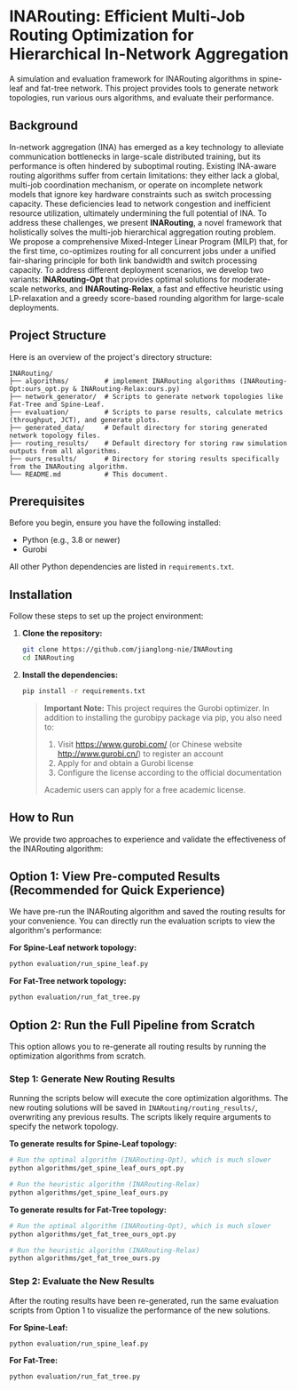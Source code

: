 # INARouting: Efficient Multi-Job Routing Optimization for Hierarchical In-Network Aggregation

A simulation and evaluation framework for INARouting algorithms in spine-leaf and fat-tree network. This project provides tools to generate network topologies, run various ours algorithms, and evaluate their performance.

## Background

In-network aggregation (INA) has emerged as a key technology to alleviate communication bottlenecks in large-scale distributed training, 
but its performance is often hindered by suboptimal routing. 
Existing INA-aware routing algorithms suffer from certain limitations: 
they either lack a global, multi-job coordination mechanism, 
or operate on incomplete network models that ignore key hardware constraints such as switch processing capacity. 
These deficiencies lead to network congestion and inefficient resource utilization, 
ultimately undermining the full potential of INA.
To address these challenges, 
we present **INARouting**, a novel framework that holistically solves the multi-job hierarchical aggregation routing problem. 
We propose a comprehensive Mixed-Integer Linear Program (MILP) that, for the first time, 
co-optimizes routing for all concurrent jobs under a unified fair-sharing principle for both link bandwidth and switch processing capacity.
To address different deployment scenarios, we develop two variants: 
**INARouting-Opt** that provides optimal solutions for moderate-scale networks, 
and **INARouting-Relax**, a fast and effective heuristic using LP-relaxation and a greedy score-based rounding algorithm for large-scale deployments.


## Project Structure

Here is an overview of the project's directory structure:

```
INARouting/
├── algorithms/         # implement INARouting algorithms (INARouting-Opt:ours_opt.py & INARouting-Relax:ours.py)
├── network_generator/  # Scripts to generate network topologies like Fat-Tree and Spine-Leaf.
├── evaluation/         # Scripts to parse results, calculate metrics (throughput, JCT), and generate plots.
├── generated_data/     # Default directory for storing generated network topology files.
├── routing_results/    # Default directory for storing raw simulation outputs from all algorithms.
├── ours_results/       # Directory for storing results specifically from the INARouting algorithm.
└── README.md           # This document.
```

## Prerequisites

Before you begin, ensure you have the following installed:
*   Python (e.g., 3.8 or newer)
*   Gurobi 

All other Python dependencies are listed in `requirements.txt`.

## Installation

Follow these steps to set up the project environment:

1.  **Clone the repository:**
    ```bash
    git clone https://github.com/jianglong-nie/INARouting
    cd INARouting
    ```

2.  **Install the dependencies:**
    ```bash
    pip install -r requirements.txt
    ```
    
    > **Important Note:** This project requires the Gurobi optimizer. In addition to installing the gurobipy package via pip, you also need to:
    > 1. Visit https://www.gurobi.com/ (or Chinese website http://www.gurobi.cn/) to register an account
    > 2. Apply for and obtain a Gurobi license
    > 3. Configure the license according to the official documentation
    > 
    > Academic users can apply for a free academic license.

## How to Run

We provide two approaches to experience and validate the effectiveness of the INARouting algorithm:

## Option 1: View Pre-computed Results (Recommended for Quick Experience)

We have pre-run the INARouting algorithm and saved the routing results for your convenience. You can directly run the evaluation scripts to view the algorithm's performance:

**For Spine-Leaf network topology:**
```bash
python evaluation/run_spine_leaf.py
```

**For Fat-Tree network topology:**
```bash
python evaluation/run_fat_tree.py
```

## Option 2: Run the Full Pipeline from Scratch

This option allows you to re-generate all routing results by running the optimization algorithms from scratch.

### Step 1: Generate New Routing Results

Running the scripts below will execute the core optimization algorithms. The new routing solutions will be saved in `INARouting/routing_results/`, overwriting any previous results. The scripts likely require arguments to specify the network topology.

**To generate results for Spine-Leaf topology:**
```bash
# Run the optimal algorithm (INARouting-Opt), which is much slower
python algorithms/get_spine_leaf_ours_opt.py

# Run the heuristic algorithm (INARouting-Relax)
python algorithms/get_spine_leaf_ours.py
```

**To generate results for Fat-Tree topology:**
```bash
# Run the optimal algorithm (INARouting-Opt), which is much slower
python algorithms/get_fat_tree_ours_opt.py

# Run the heuristic algorithm (INARouting-Relax)
python algorithms/get_fat_tree_ours.py
```

### Step 2: Evaluate the New Results

After the routing results have been re-generated, run the same evaluation scripts from Option 1 to visualize the performance of the new solutions.

**For Spine-Leaf:**
```bash
python evaluation/run_spine_leaf.py
```

**For Fat-Tree:**
```bash
python evaluation/run_fat_tree.py
```